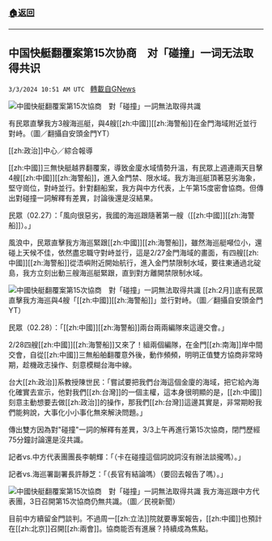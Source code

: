 ###  [:house:返回](README.md)
---


## 中国快艇翻覆案第15次协商　对「碰撞」一词无法取得共识
`3/3/2024 10:51 AM UTC ` [轉載自GNews](https://gnews.org/articles/2360918)

![中國快艇翻覆案第15次協商　對「碰撞」一詞無法取得共識](https://cdn.ftvnews.com.tw/manasystem/FileData/News/2cc60e68-9dd7-4301-933a-4b63aa672404.jpg "中國快艇翻覆案第15次協商　對「碰撞」一詞無法取得共識")

有民眾直擊我方3艘海巡艇，與4艘[[zh:中國]][[zh:海警船]]在金門海域附近並行對峙。（圖／翻攝自安頭金門YT）

[[zh:政治]]中心／綜合報導

[[zh:中國]]三無快艇越界翻覆案，導致金廈水域情勢升溫，有民眾上週連兩天目擊4艘[[zh:中國]][[zh:海警船]]，進入金門禁、限水域。我方海巡艇頂著惡劣海象，堅守崗位，對峙並行。針對翻船案，我方與中方代表，上午第15度密會協商。但傳出對碰撞一詞解釋有差異，討論後還是沒結果。

民眾（02.27）：「風向很惡劣，我國的海巡跟隨著第一艘（[[zh:中國]][[zh:海警船]]）。」

風浪中，民眾直擊我方海巡緊跟[[zh:中國]][[zh:海警船]]，雖然海巡艇噸位小，還碰上天候不佳，依然盡忠職守對峙並行，這是2/27金門海域的畫面，有四艘[[zh:中國]][[zh:海警船]]從浯嶼附近開始航行，進入金門禁限制水域，要往東通過北碇島，我方立刻出動三艘海巡艇緊跟，直到對方離開禁限制水域。

![中國快艇翻覆案第15次協商　對「碰撞」一詞無法取得共識](https://cdn.ftvnews.com.tw/summernotefiles/News/cfd021d0-f65e-4b07-82d1-8c51c93c33fd.jpg "中國快艇翻覆案第15次協商　對「碰撞」一詞無法取得共識") [[zh:2月]]底有民眾直擊我方海巡與4艘「[[zh:中國]][[zh:海警船]]」並行對峙。（圖／翻攝自安頭金門YT）

民眾（02.28）：「[[zh:中國]][[zh:海警船]]兩台兩兩編隊來這邊交會。」

2/28四艘[[zh:中國]][[zh:海警船]]又來了！組兩個編隊，在金門[[zh:南海]]岸中間交會，自從[[zh:中國]]三無船舶翻覆意外後，動作頻頻，明明正值雙方協商非常時期，趁機政志操作、刻意模糊台海中線。

台大[[zh:政治]]系教授陳世民：「嘗試要把我們台海這個金廈的海域，把它給內海化確實去宣示，他對我們[[zh:台灣]]的一個主權，這本身很明顯的是，[[zh:中國]]刻意主動想要去做[[zh:政治]]的操作，那我們[[zh:台灣]]這邊其實是，非常期盼我們能夠說，大事化小小事化無來解決問題。」

傳出雙方因為對&quot;碰撞&quot;一詞的解釋有差異，3/3上午再進行第15次協商，閉門歷經75分鐘討論還是沒共識。

記者vs.中方代表團團長李朝輝：「（卡在碰撞這個詞說詞沒有辦法談攏嗎）。」

記者vs.海巡署副署長許靜芝：「（長官有結論嗎）（要回去報告了嗎）。」

![中國快艇翻覆案第15次協商　對「碰撞」一詞無法取得共識](https://cdn.ftvnews.com.tw/summernotefiles/News/602c54f1-b882-4afb-8a37-3892c54e5d0f.jpg "中國快艇翻覆案第15次協商　對「碰撞」一詞無法取得共識") 我方海巡跟中方代表團，3日召開第15次協商仍無共識。（圖／民視新聞）

目前中方續留金門談判。不過周一[[zh:立法]]院就要專案報告，[[zh:中國]]也預計在[[zh:北京]]召開[[zh:兩會]]。協商能否有進展？持續成為焦點。
